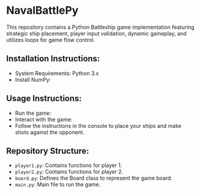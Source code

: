 # NavalBattlePy
This repository contains a Python Battleship game implementation featuring strategic ship placement, player input validation, dynamic gameplay, and utilizes loops for game flow control.

## Installation Instructions:
- System Requirements: Python 3.x
- Install NumPy:


## Usage Instructions:
- Run the game:
- Interact with the game:
- Follow the instructions in the console to place your ships and make shots against the opponent.

## Repository Structure:
- `player1.py`: Contains functions for player 1.
- `player2.py`: Contains functions for player 2.
- `board.py`: Defines the Board class to represent the game board.
- `main.py`: Main file to run the game.


